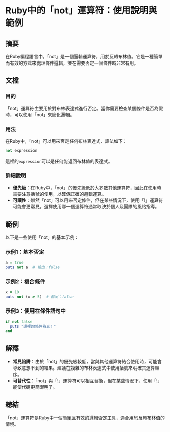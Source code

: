 <!--
Meta Description: # Ruby中的「not」運算符：使用說明與範例 ## 摘要 在Ruby編程語言中，「not」是一個邏輯運算符，用於反轉布林值。它是一種簡單而有效的方式來處理條件邏輯，並在需要否定一個條件時非常有用。 ## 文檔 ### 目的 「not」運算符主要用於對布林表達式進行否定。當你需要檢查某個條件是否為...
Meta Keywords: not, ruby, puts, false, 在ruby中
-->

# Ruby中的「not」運算符：使用說明與範例

## 摘要
在Ruby編程語言中，「not」是一個邏輯運算符，用於反轉布林值。它是一種簡單而有效的方式來處理條件邏輯，並在需要否定一個條件時非常有用。

## 文檔
### 目的
「not」運算符主要用於對布林表達式進行否定。當你需要檢查某個條件是否為假時，可以使用「not」來簡化邏輯。

### 用法
在Ruby中，「not」可以用來否定任何布林表達式，語法如下：
```ruby
not expression
```
這裡的`expression`可以是任何能返回布林值的表達式。

### 詳細說明
- **優先級**：在Ruby中，「not」的優先級低於大多數其他運算符，因此在使用時需要注意括號的使用，以確保正確的邏輯運算。
- **可讀性**：雖然「not」可以用來否定條件，但在某些情況下，使用「!」運算符可能會更常見。選擇使用哪一個運算符通常取決於個人及團隊的風格指導。

## 範例
以下是一些使用「not」的基本示例：

### 示例1：基本否定
```ruby
a = true
puts not a  # 輸出：false
```

### 示例2：複合條件
```ruby
x = 10
puts not (x > 5)  # 輸出：false
```

### 示例3：使用在條件語句中
```ruby
if not false
  puts "這裡的條件為真！"
end
```

## 解釋
- **常見陷阱**：由於「not」的優先級較低，當與其他運算符結合使用時，可能會導致意想不到的結果。建議在複雜的布林表達式中使用括號來明確其運算順序。
- **可替代性**：「not」與「!」運算符可以相互替換，但在某些情況下，使用「!」能使代碼更簡潔明了。

## 總結
「not」運算符是Ruby中一個簡單且有效的邏輯否定工具，適合用於反轉布林值的情境。